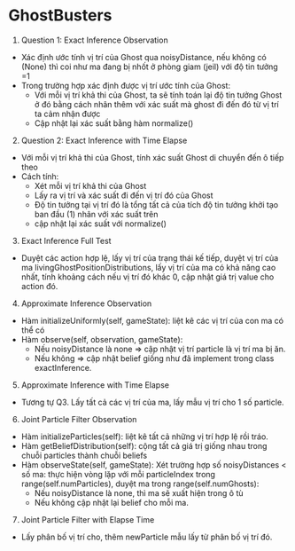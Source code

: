 # GhostBusters

1. Question 1: Exact Inference Observation
- Xác định ước tính vị trí của Ghost qua noisyDistance, nếu không có (None) thì coi như ma đang bị nhốt ở phòng giam (jeil) với độ tin tưởng =1
- Trong trường hợp xác định được vị trí ước tính của Ghost:
  + Với mỗi vị trí khả thi của Ghost, ta sẽ tính toán lại độ tin tưởng Ghost ở đó bằng cách nhân thêm với xác suất mà ghost đi đến đó từ vị trí ta cảm nhận được
  + Cập nhật lại xác suất bằng hàm normalize()

  
2. Question 2: Exact Inference with Time Elapse
- Với mỗi vị trí khả thi của Ghost, tính xác suất Ghost di chuyển đến ô tiếp theo
- Cách tính:
  + Xét mỗi vị trí khả thi của Ghost
  + Lấy ra vị trí và xác suất đi đến vị trí đó của Ghost
  + Độ tin tưởng tại vị trí đó là tổng tất cả của tích độ tin tưởng khởi tạo ban đầu (1) nhân với xác suất trên
  + cập nhật lại xác suất với normalize()
3. Exact Inference Full Test
- Duyệt các action hợp lệ, lấy vị trí của trạng thái kế tiếp, duyệt vị trí của ma livingGhostPositionDistributions, lấy vị trí của ma có khả năng cao nhất, tính khoảng cách nếu vị trí đó khác 0, cập nhật giá trị value cho action đó.
4. Approximate Inference Observation
- Hàm initializeUniformly(self, gameState): liệt kê các vị trí của con ma có thể có
- Hàm observe(self, observation, gameState):
  + Nếu noisyDistance là none => cập nhật vị trí particle là vị trí ma bị ăn.
  + Nếu không => cập nhật belief giống như đã implement trong class exactInference.
5. Approximate Inference with Time Elapse
- Tương tự Q3. Lấy tất cả các vị trí của ma, lấy mẫu vị trí cho 1 số particle.
6. Joint Particle Filter Observation
- Hàm initializeParticles(self): liệt kê tất cả những vị trí hợp lệ rồi tráo.
- Hàm getBeliefDistribution(self): cộng tất cả giá trị giống nhau trong chuỗi particles thành chuỗi beliefs
- Hàm observeState(self, gameState): Xét trường hợp số noisyDistances < số ma: thực hiện vòng lặp với mỗi particleIndex trong range(self.numParticles), duyệt ma trong range(self.numGhosts):
  + Nếu noisyDistance là none, thì ma sẽ xuất hiện trong ô tù
  + Nếu không cập nhật lại belief cho mỗi ma.
7. Joint Particle Filter with Elapse Time
- Lấy phân bố vị trí cho, thêm newParticle mẫu lấy từ phân bố vị trí đó.
